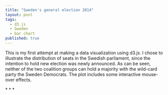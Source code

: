 ```yaml
---
title: "Sweden's general election 2014"
layout: post
tags: 
  - d3.js
  - Sweden
  - bar chart
published: true
---
```


This is my first attempt at making a data visualization using d3.js. I chose to illustrate the distribution of seats in the Swedish parliament, since the intention to hold new election was newly announced. As can be seen, neither of the two coalition groups can hold a majority with the wild-card party the Sweden Democrats. The plot includes some interactive mouse-over effects.

<link rel="stylesheet" type="text/css" href="../../../../css/general-election-2014.css">
<div id='canvas'></div>
<script type="text/javascript" src="http://d3js.org/d3.v3.min.js"></script>
<script src="http://labratrevenge.com/d3-tip/javascripts/d3.tip.v0.6.3.js"></script>
<script src="../../../../js/general-election-2014.js"></script>
* * *
